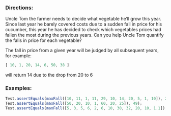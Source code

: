 ### Directions:

Uncle Tom the farmer needs to decide what vegetable he’ll grow this year. Since last year he barely covered costs due to a sudden fall in price for his cucumber, this year he has decided to check which vegetables prices had fallen the most during the previous years. Can you help Uncle Tom quantify the falls in price for each vegetable?

The fall in price from a given year will be judged by all subsequent years, for example:

```javascript
[ 10, 1, 20, 14, 6, 50, 38 ]
```

will return 14 due to the drop from 20 to 6

### Examples:

```javascript
Test.assertEquals(maxFall([10, 11, 1, 11, 29, 10, 14, 20, 5, 1, 10]), 28);
Test.assertEquals(maxFall([50, 20, 10, 1, 60, 20, 25]), 49);
Test.assertEquals(maxFall([5, 3, 5, 6, 2, 6, 10, 30, 32, 20, 10, 1.1]), 30.9);
```